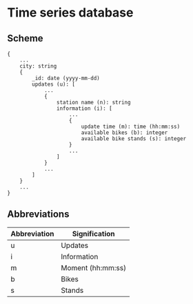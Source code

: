 # Time series database

## Scheme

    {
        ...
        city: string
        {
            _id: date (yyyy-mm-dd)
            updates (u): [
                ...
                {
                    station name (n): string
                    information (i): [
                        ...
                        {
                            update time (m): time (hh:mm:ss)
                            available bikes (b): integer
                            available bike stands (s): integer
                        }
                        ...
                    ]
                }
                ...
            ]
        }
        ...
    }

## Abbreviations

| Abbreviation | Signification          |
|--------------|------------------------|
| u            | Updates                |
| i            | Information            |
| m            | Moment (hh:mm:ss)      |
| b            | Bikes                  |
| s            | Stands                 |
